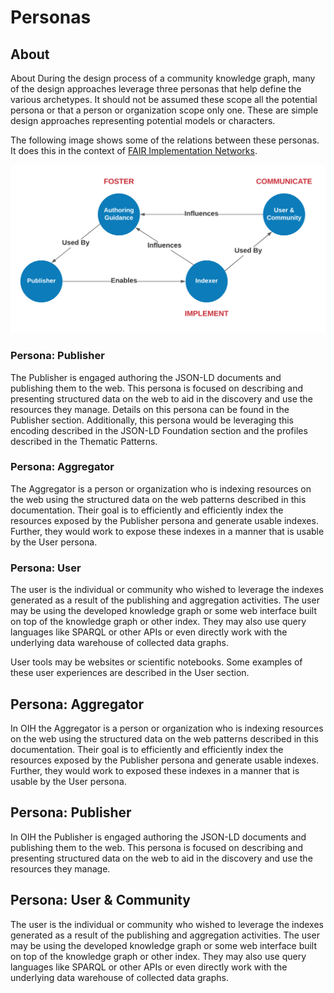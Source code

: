 # Personas

## About

About During the design process of a community knowledge graph, many of the design
approaches leverage three personas that help define the various archetypes. 
It should not be assumed these scope all the
potential persona or that a person or organization scope only one. 
These are simple design approaches representing potential
models or characters. 


The following image shows some of the relations between these personas.  It does
this in the context of [FAIR Implementation Networks](https://www.go-fair.org/implementation-networks/).

![relations](../docs/images/relations.png)



### Persona: Publisher 

The Publisher is engaged authoring the JSON-LD
documents and publishing them to the web. This persona is focused on describing
and presenting structured data on the web to aid in the discovery and use the
resources they manage. Details on this persona can be found in the Publisher
section. Additionally, this persona would be leveraging this encoding described
in the JSON-LD Foundation section and the profiles described in the Thematic
Patterns.

### Persona: Aggregator 

The Aggregator is a person or organization who is
indexing resources on the web using the structured data on the web patterns
described in this documentation. Their goal is to efficiently and efficiently
index the resources exposed by the Publisher persona and generate usable
indexes. Further, they would work to expose these indexes in a manner that is
usable by the User persona.  

### Persona: User 

The user is the individual or community who wished to leverage the
indexes generated as a result of the publishing and aggregation activities. The
user may be using the developed knowledge graph or some web interface built on
top of the knowledge graph or other index. They may also use query languages
like SPARQL or other APIs or even directly work with the underlying data
warehouse of collected data graphs.

User tools may be websites or scientific notebooks. Some examples of these user
experiences are described in the User section.


## Persona: Aggregator

In OIH the Aggregator is a person or organization who is indexing resources on the
web using the structured data on the web patterns described in this documentation.
Their goal is to efficiently and efficiently index the resources exposed by the Publisher
persona and generate usable indexes.  Further, they would work to exposed these indexes in
a manner that is usable by the User persona.


## Persona: Publisher

In OIH the Publisher is engaged authoring the JSON-LD documents and publishing them
to the web.  This persona is focused on describing and presenting structured data on the web
to aid in the discovery and use the resources they manage.


## Persona: User & Community

The user is the individual or community who wished to leverage the indexes generated
as a result of the publishing and aggregation activities. The user may be using the
developed knowledge graph or some web interface built on top of the knowledge graph or
other index.  They may also use query languages like SPARQL or other APIs or even
directly work with the underlying data warehouse of collected data graphs.
